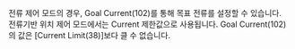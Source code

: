 전류 제어 모드의 경우, Goal Current(102)를 통해 목표 전류를 설정할 수 있습니다.  
전류기반 위치 제어 모드에서는 Current 제한값으로 사용됩니다. Goal Current(102)의 값은 [Current Limit(38)]보다 클 수 없습니다.
